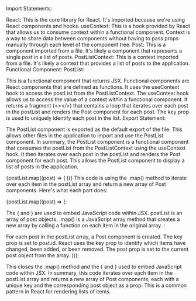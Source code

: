 Import Statements:

React: This is the core library for React. It's imported because we're using React components and hooks.
useContext: This is a hook provided by React that allows us to consume context within a functional component. Context is a way to share data between components without having to pass props manually through each level of the component tree.
Post: This is a component imported from a file. It's likely a component that represents a single post in a list of posts.
PostListContext: This is a context imported from a file. It's likely a context that provides a list of posts to the application.
Functional Component: PostList:

This is a functional component that returns JSX. Functional components are React components that are defined as functions.
It uses the useContext hook to access the postList from the PostListContext. The useContext hook allows us to access the value of a context within a functional component.
It returns a fragment (<></>) that contains a loop that iterates over each post in the postList and renders the Post component for each post. The key prop is used to uniquely identify each post in the list.
Export Statement:

The PostList component is exported as the default export of the file. This allows other files in the application to import and use the PostList component.
In summary, the PostList component is a functional component that consumes the postList from the PostListContext using the useContext hook. It then iterates over each post in the postList and renders the Post component for each post. This allows the PostList component to display a list of posts in the application.


{postList.map((post) => (
  <Post key={post.id} post={post}></Post>
))}
This code is using the .map() method to iterate over each item in the postList array and return a new array of Post components. Here's what each part does:

{postList.map((post) => (:

The { and } are used to embed JavaScript code within JSX.
postList is an array of post objects.
.map() is a JavaScript array method that creates a new array by calling a function on each item in the original array.
<Post key={post.id} post={post}></Post>:

For each post in the postList array, a Post component is created.
The key prop is set to post.id. React uses the key prop to identify which items have changed, been added, or been removed.
The post prop is set to the current post object from the array.
))}:

This closes the .map() method and the { and } used to embed JavaScript code within JSX.
In summary, this code iterates over each item in the postList array and returns a new array of Post components, each with a unique key and the corresponding post object as a prop. This is a common pattern in React for rendering lists of items.





